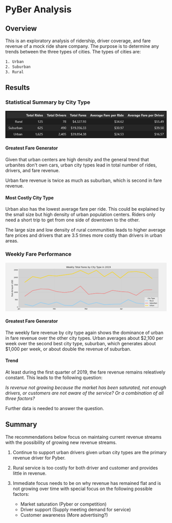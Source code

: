 # PyBer Analysis
## Overview
This is an exploratory analysis of ridership, driver coverage, and fare revenue of a mock ride share company. The purpose is to determine any trends between the three types of cities. The types of cities are:

    1. Urban
    2. Suburban
    3. Rural

## Results

### Statistical Summary by City Type
![City Type Summary](./analysis/summary.PNG)

#### Greatest Fare Generator

Given that urban centers are high density and the general trend that urbanites don't own cars, urban city types lead in total number of rides, drivers, and fare revenue. 

Urban fare revenue is twice as much as suburban, which is second in fare revenue.

#### Most Costly City Type

Urban also has the lowest average fare per ride. This could be explained by the small size but high density of urban population centers. Riders only need a short trip to get from one side of downtown to the other.

The large size and low density of rural communities leads to higher average fare prices and drivers that are 3.5 times more costly than drivers in urban areas.

### Weekly Fare Performance
![First Quater Weekly Performance](./analysis/weeky_fares.png)

#### Greatest Fare Generator
The weekly fare revenue by city type again shows the dominance of urban in fare revenue over the other city types. Urban averages about $2,100 per week over the second best city type, suburban, which generates about $1,000 per week, or about double the revenue of suburban.

#### Trend

At least during the first quarter of 2019, the fare revenue remains releatively constant. This leads to the following question:

*Is revenue not growing because the market has been saturated, not enough drivers, or customers are not aware of the service? Or a combination of all three factors?*

Further data is needed to answer the question.

## Summary
The recommendations below focus on maintaing current revenue streams with the possibility of growing new revenue streams.

1. Continue to support urban drivers given urban city types are the primary revenue driver for Pyber.
2. Rural service is too costly for both driver and customer and provides little in revenue.
3. Immediate focus needs to be on why revenue has remained flat and is not growing over time with special focus on the following possible factors:

    * Market saturation (Pyber or competition)
    * Driver support (Supply meeting demand for service) 
    * Customer awareness (More advertising?)

